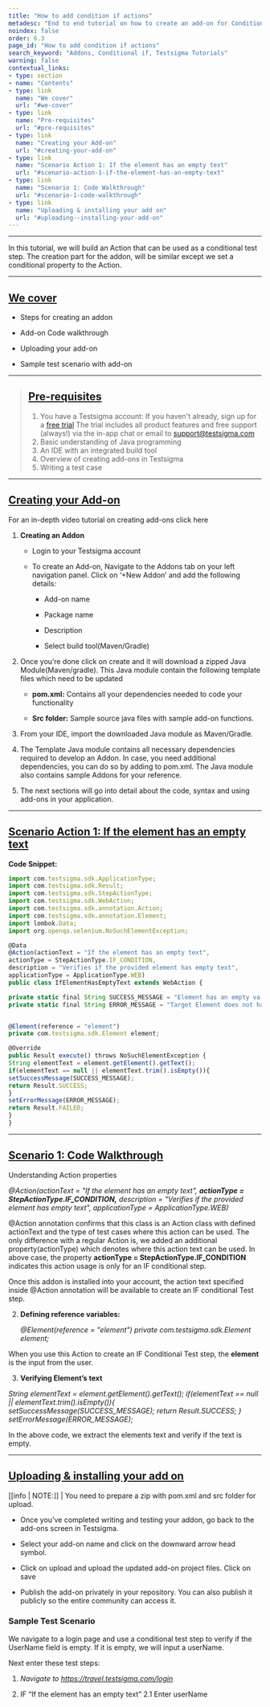 ```yaml
---
title: "How to add condition if actions"
metadesc: "End to end tutorial on how to create an add-on for Conditional If action"
noindex: false
order: 6.3
page_id: "How to add condition if actions"
search_keyword: "Addons, Conditional if, Testsigma Tutorials"
warning: false
contextual_links:
- type: section
- name: "Contents"
- type: link
  name: "We cover"
  url: "#we-cover"
- type: link
  name: "Pre-requisites"
  url: "#pre-requisites"
- type: link
  name: "Creating your Add-on"
  url: "#creating-your-add-on"
- type: link
  name: "Scenario Action 1: If the element has an empty text"
  url: "#scenario-action-1-if-the-element-has-an-empty-text"
- type: link
  name: "Scenario 1: Code Walkthrough"
  url: "#scenario-1-code-walkthrough"
- type: link
  name: "Uploading & installing your add on"
  url: "#uploading--installing-your-add-on"
---
```

---

In this tutorial, we will build an Action that can be used as a conditional test step. The creation part for the addon, will be similar except we set a conditional property to the Action.

---
## [We cover](#we-cover)

* Steps for creating an addon

* Add-on Code walkthrough

* Uploading your add-on

* Sample test scenario with add-on

---

> ## [Pre-requisites](#pre-requisites)
> 1. You have a Testsigma account: If you haven't already, sign up for a [free trial](https://testsigma.com/signup)
>   The trial includes all product features and free support (always!) via the in-app chat or email to [support@testsigma.com](mailto:support@testsigma.com)
> 2. Basic understanding of Java programming
> 3. An IDE with an integrated build tool
> 4. Overview of creating add-ons in Testsigma
> 5. Writing a test case

---
## [Creating your Add-on](#creating-your-add-on)

For an in-depth video tutorial on creating add-ons click here

1. **Creating an Addon**
     * Login to your Testsigma account

     * To create an Add-on, Navigate to the Addons tab on your left navigation panel. Click on ‘+New Addon’ and add the following details:
        * Add-on name

        * Package name

        * Description

        * Select build tool(Maven/Gradle)
       
2. Once you’re done click on create and it will download a zipped Java Module(Maven/gradle). This Java module contain the following template files which need to be updated
      * **pom.xml:** Contains all your dependencies needed to code your functionality

      * **Src folder:** Sample source java files with sample add-on functions.

3. From your IDE, import the downloaded Java module as Maven/Gradle.

4. The Template Java module contains all necessary dependencies required to develop an Addon. In case, you need additional dependencies, you can do so by adding to pom.xml. The Java module also contains sample Addons for your reference.

5. The next sections will go into detail about the code, syntax and using add-ons in your application.

---

## [Scenario Action 1: If the element has an empty text](#scenario-action-1-if-the-element-has-an-empty-text)

**Code Snippet:**
```javascript
import com.testsigma.sdk.ApplicationType;
import com.testsigma.sdk.Result;
import com.testsigma.sdk.StepActionType;
import com.testsigma.sdk.WebAction;
import com.testsigma.sdk.annotation.Action;
import com.testsigma.sdk.annotation.Element;
import lombok.Data;
import org.openqa.selenium.NoSuchElementException;

@Data
@Action(actionText = "If the element has an empty text",
actionType = StepActionType.IF_CONDITION,
description = "Verifies if the provided element has empty text",
applicationType = ApplicationType.WEB)
public class IfElementHasEmptyText extends WebAction {

private static final String SUCCESS_MESSAGE = "Element has an empty va;ue as expected";
private static final String ERROR_MESSAGE = "Target Element does not have an Empty value";


@Element(reference = "element")
private com.testsigma.sdk.Element element;

@Override
public Result execute() throws NoSuchElementException {
String elementText = element.getElement().getText();
if(elementText == null || elementText.trim().isEmpty()){
setSuccessMessage(SUCCESS_MESSAGE);
return Result.SUCCESS;
}
setErrorMessage(ERROR_MESSAGE);
return Result.FAILED;
}
}
```

---

## [Scenario 1: Code Walkthrough]()

Understanding Action properties


_@Action(actionText = "If the element has an empty text",
**actionType = StepActionType.IF_CONDITION,**
description = "Verifies if the provided element has empty text",
applicationType = ApplicationType.WEB)_

@Action annotation confirms that this class is an Action class with defined actionText and the type of test cases where this action can be used.
The only difference with a regular Action is, we added an additional property(actionType) which denotes where this action text can be used.
In above case, the property **actionType = StepActionType.IF_CONDITION** indicates this action usage is only for an IF conditional step.

Once this addon is installed into your account, the action text specified inside @Action annotation will be available to create an IF conditional Test step.


2. **Defining reference variables:**

     _@Element(reference = "element")
           private com.testsigma.sdk.Element element;_

When you use this Action to create an IF Conditional Test step, the **element** is the input from the user.


3. **Verifying Element’s text**

_String elementText = element.getElement().getText();
if(elementText == null || elementText.trim().isEmpty()){
setSuccessMessage(SUCCESS_MESSAGE);
return Result.SUCCESS;
}
setErrorMessage(ERROR_MESSAGE);_

In the above code, we extract the elements text and verify if the text is empty.

---

## [Uploading & installing your add on](#uploading--installing-your-add-on)

[[info | NOTE:]]
| You need to prepare a zip with pom.xml and src folder for upload.

* Once you’ve completed writing and testing your addon, go back to the add-ons screen in Testsigma.

* Select your add-on name and click on the downward arrow head symbol.

* Click on upload and upload the updated add-on project files. Click on save

* Publish the add-on privately in your repository. You can also publish it publicly so the entire community can access it.

### Sample Test Scenario

We navigate to a login page and use a conditional test step to verify if the UserName field is empty. If it is empty, we will input a userName.

Next enter these test steps:

1. _Navigate to https://travel.testsigma.com/login_

2. IF “If the element has an empty text”
    2.1 Enter userName

